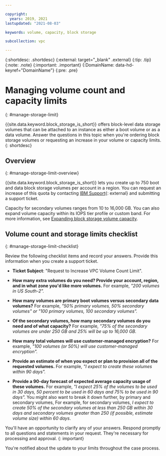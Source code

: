 ```yaml
---

copyright:
  years: 2019, 2021
lastupdated: "2021-08-03"

keywords: volume, capacity, block storage

subcollection: vpc

---
```


{:shortdesc: .shortdesc}
{:external: target="_blank" .external}
{:tip: .tip}
{:note: .note}
{:important: .important}
{:DomainName: data-hd-keyref="DomainName"}
{:pre: .pre}

# Managing volume count and capacity limits
{: #manage-storage-limit}

{{site.data.keyword.block_storage_is_short}} offers block-level data storage volumes that can be attached to an instance as either a boot volume or as a data volume. Answer the questions in this topic when you're ordering block storage volumes or requesting an increase in your volume or capacity limits.
{: shortdesc}

## Overview
{: #manage-storage-limit-overview}

{{site.data.keyword.block_storage_is_short}} lets you create up to 750 boot and data block storage volumes per account in a region. You can request an increase of this quota by contacting [IBM Support](https://{DomainName}/unifiedsupport/cases/add){: external} and submitting a support ticket.

Capacity for secondary volumes ranges from 10 to 16,000 GB. You can also expand volume capacity within its IOPS tier profile or custom band. For more information, see [Expanding block storage volume capacity](/docs/vpc?topic=vpc-expanding-block-storage-volumes).

## Volume count and storage limits checklist
{: #manage-storage-limit-checklist}

Review the following checklist items and record your answers. Provide this information when you create a support ticket.

- **Ticket Subject**: "Request to Increase VPC Volume Count Limit".

- **How many extra volumes do you need? Provide your account, region, and in what zone you'd like more volumes.**
  For example, *"200 volumes in US South-2".*

- **How many volumes are primary boot volumes versus secondary data volumes?**
  For example, *"50% primary volumes, 50% secondary volumes" or "100 primary volumes, 100 secondary volumes".*

- **Of the secondary volumes, how many secondary volumes do you need and of what capacity?**
  For example, *"75% of the secondary volumes are under 250 GB and 25% will be up to 16,000 GB.*

- **How many total volumes will use customer-managed encryption?**
  For example, *"100 volumes (or 50%) will use customer-managed encryption".*

- **Provide an estimate of when you expect or plan to provision all of the requested volumes.**
  For example, *"I expect to create these volumes within 90 days".*

- **Provide a 90-day forecast of expected average capacity usage of these volumes.**
  For example, *"I expect 25% of the volumes to be used in 30 days, 50 percent to be used in 60 days and 75% to be used in 90 days".* You might also want to break it down further, by primary and secondary volumes, For example, for secondary volumes, *I expect to create 50% of the secondary volumes at less than 250 GB within 30 days and secondary volumes greater than 250 (if possible, estimate volume size) within 60 days*.

You'll have an opportunity to clarify any of your answers. Respond promptly to all questions and statements in your request. They're necessary for processing and approval.
{: important}

You're notified about the update to your limits throughout the case process.
